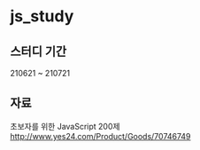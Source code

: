 # js_study

## 스터디 기간
210621 ~ 210721

## 자료
초보자를 위한 JavaScript 200제
http://www.yes24.com/Product/Goods/70746749
